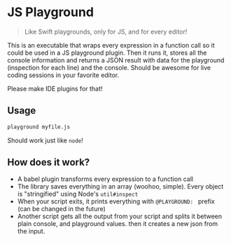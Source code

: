 # JS Playground
> Like Swift playgrounds, only for JS, and for every editor!

This is an executable that wraps every expression in a function call so it could be used in a JS playground plugin.
Then it runs it, stores all the console information and returns a JSON result with data for the playground (inspection for each line) and the console.
Should be awesome for live coding sessions in your favorite editor.

Please make IDE plugins for that!

## Usage
```bash
playground myfile.js
```

Should work just like `node`!

## How does it work?

* A babel plugin transforms every expression to a function call
* The library saves everything in an array (woohoo, simple). Every object is "stringified" using Node's `util#inspect`
* When your script exits, it prints everything with `@PLAYGROUND: ` prefix (can be changed in the future)
* Another script gets all the output from your script and splits it between plain console, and playground values. then it creates a new json from the input.
